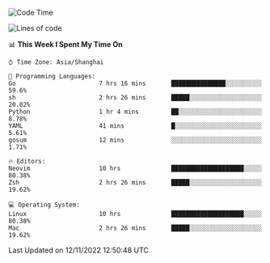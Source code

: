 <!--START_SECTION:waka-->
![Code Time](http://img.shields.io/badge/Code%20Time-975%20hrs%2022%20mins-blue)

![Lines of code](https://img.shields.io/badge/From%20Hello%20World%20I%27ve%20Written-24%20Thousand%20lines%20of%20code-blue)

📊 **This Week I Spent My Time On** 

```text
⌚︎ Time Zone: Asia/Shanghai

💬 Programming Languages: 
Go                       7 hrs 16 mins       ███████████████░░░░░░░░░░   59.6% 
sh                       2 hrs 26 mins       █████░░░░░░░░░░░░░░░░░░░░   20.02% 
Python                   1 hr 4 mins         ██░░░░░░░░░░░░░░░░░░░░░░░   8.78% 
YAML                     41 mins             █░░░░░░░░░░░░░░░░░░░░░░░░   5.61% 
gosum                    12 mins             ░░░░░░░░░░░░░░░░░░░░░░░░░   1.71%

🔥 Editors: 
Neovim                   10 hrs              ████████████████████░░░░░   80.38% 
Zsh                      2 hrs 26 mins       █████░░░░░░░░░░░░░░░░░░░░   19.62%

💻 Operating System: 
Linux                    10 hrs              ████████████████████░░░░░   80.38% 
Mac                      2 hrs 26 mins       █████░░░░░░░░░░░░░░░░░░░░   19.62%

```


 Last Updated on 12/11/2022 12:50:48 UTC
<!--END_SECTION:waka-->
